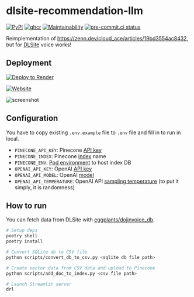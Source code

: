 # dlsite-recommendation-llm

[![PyPI](
  <https://img.shields.io/pypi/v/dlsite-recommendation-llm?color=blue>
  )](
  <https://pypi.org/project/dlsite-recommendation-llm/>
) [![ghcr](
  <https://ghcr-badge.egpl.dev/eggplants/dlsite-recommendation-llm/size>
  )](
  <https://github.com/eggplants/dlsite-recommendation-llm/pkgs/container/dlsite-recommendation-llm>
) [![Maintainability](
  <https://api.codeclimate.com/v1/badges/0bdf5bc3de8b4354d064/maintainability>
  )](
  <https://codeclimate.com/github/eggplants/dlsite-recommendation-llm/maintainability>
) [![pre-commit.ci status](
  <https://results.pre-commit.ci/badge/github/eggplants/dlsite-recommendation-llm/master.svg>
  )](
  <https://results.pre-commit.ci/latest/github/eggplants/dlsite-recommendation-llm/master>
)

Reimplementation of <https://zenn.dev/cloud_ace/articles/19bd3554ac8432>, but for [DLSite](https://www.dlsite.com/) voice works!

## Deployment

[![Deploy to Render]](https://render.com/deploy?repo=https://github.com/eggplants/dlsite-recommendation-llm)

[![Website]](https://dlsite-recommendation-llm.onrender.com)

![screenshot](https://github.com/eggplants/dlsite-recommendation-llm/assets/42153744/97de9a5d-93a5-4283-be5c-5f248d4620c0)

[Deploy to Render]: <https://render.com/images/deploy-to-render-button.svg>
[Website]: <https://img.shields.io/website?label=dlsite-recommendation-llm.onrender.com&url=https%3A%2F%2Fdlsite-recommendation-llm.onrender.com>

## Configuration

You have to copy existing `.env.example` file to `.env` file and fill in to run in local.

- `PINECONE_API_KEY`: Pinecone [API key](https://docs.pinecone.io/docs/projects#api-keys)
- `PINECONE_INDEX`: Pinecone [index](https://docs.pinecone.io/docs/indexes) name
- `PINECONE_ENV`: [Pod environment](https://docs.pinecone.io/docs/indexes#pod-environments) to host index DB
- `OPENAI_API_KEY`: OpenAI [API key](https://platform.openai.com/docs/quickstart/account-setup)
- `OPENAI_API_MODEL`: OpenAI [model](https://platform.openai.com/docs/models/models)
- `OPENAI_API_TEMPERATURE`: OpenAI API [sampling temperature](https://platform.openai.com/docs/api-reference/audio/createTranscription#audio-createtranscription-temperature) (to put it simply, it is randomness)

## How to run

You can fetch data from DLSite with [eggplants/dojinvoice_db](https://github.com/eggplants/dojinvoice_db).

```bash
# Setup deps
poetry shell
poetry install

# Convert SQLite db to CSV file
python scripts/convert_db_to_csv.py <sqlite db file path>

# Create vector data from CSV data and upload to Pinecone
python scripts/add_doc_to_index.py <csv file path>

# Launch Streamlit server
drl
```
